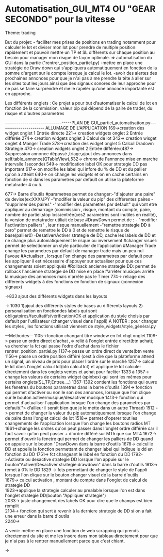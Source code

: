 # Automatisation_GUI_MT4 OU "GEAR SECONDO" pour la vitesse

Theme: trading

But du projet: - faciliter mes prises de positions en trading notamment pour calculer le lot et diviser mon lot pour prendre de multiple position rapidement et 
pouvoir mettre un TP et SL différents sur chaque position au besoin pour manager mon risque de façon optimale. 
=> automatisation du GUI dans la partie ("rentrer_position_partiel.py)
-mettre en place une stratégie de Draw down qui s'appliquera automatiquement en fonction de la somme d'argent sur le compte lorsque je calcul le lot.
-avoir des alertes des prochaines annonces pour que je n'ai pas à me prendre la tête à aller sur les sites tout les jours ainsi que des signaux sonores de 
leur approche pour ne pas se faire surprendre et me le rapeler qu'une annonce importante est en approche.



Les différents onglets :
Ce projet a pour but d'automatiser le calcul de lot en fonction de la commission, valeur pip qui dépend de la paire de trader, du risque et d'autres parametres






----------------------------------PLAN DE GUI_partiel_automatisation.py-----------------------
ALLUMAGE DE L'APPLICATION
169->creation des widget onglet 1 Entrée directe
221-> creation widgets onglet 2 Entrée différée
274-> creation widgets onglet 3 Calcul de lot
342-> creation wisget onglet 4 Manger Trade
378->creation des widget onglet 5 Calcul Dradown Strategie
470-> creation widgets onglet 2 Entrée différée:(487-> Suppression annonce dépassé ,triage,ajout des annonces dans self.table_annonce(QTableView),532-> chrono de l'annonce mise en marche intervalle 1seconde)
549-> modification label OK pour strategie DD pas important
617-> on modifie les label qui infore du % de DD et du pallier qu'on a atteint 
640-> on change les widgets et on en cache certains en fonction de si dans les parametres par default on utilise la plateforme metatrader 4 ou 5.

677-> Barre d'outils
#parametres permet de changer:-"d'ajouter une paire" de devise(ex:XXX/JPY
                              -"modifier la valeur du pip" des différentes paires
                              -"supprimer des paires"
                              -"modifier des parametres par default" qui vont etre appliquer au démarrage (commission , risque, montant du compte, paire, nombre de partiel,stop loss/entrée(ces2 parametres sont inutiles en realité), la version de metatrader utiliait de base
#DrawDown permet  de : - "modifier l'activation palliers" , leur risque manuellement
                      -"remettre strategie DD à zero" permet de remettre le DD à 0 et de remettre le risque de base(pallier0)
                      -Desativer/Activer strategie de DD, cache les labels de DD et ne change plus automatiquement le risque ou inversement
#changer visuel: permet de selectionner un style particulier de l'application
#Manager Trade change les parametres par default de manager trade mais un peu nul j'avoue
#Actualiser , lorsque l'on change des parametres par default pour les appliquer il est 
nécessaire d'appuyer sur actualiser pour que ces changements soient appliqués
#Rollback ancienne strategie DD: permet de rollback l'ancienne strategie de DD mise en place 
#arrêter musique: arrête la musique des annonces mais n'arrête pas le Timer
774-> reliage des différents widgets à des fonctions en fonction de signaux (connexion signaux)

->833 ajout des différents widgets dans les layouts

-> 1030 1)ajout des différents styles de bases au différents layouts 
2) personalisation en fonctiondes labels qui sont obligatoires/facultatifs/vérification/OK et application du style choisis par default par l'utilisateur (changer visuel dans l'appli)
A NOTER : pour changer les styles , les fonctions utilisait viennent de style_widgets/style_général.py

--Methodes--
1105->fonction changant titre window en fct chgt onglet
1109-> passe un ordre direct d'achat ,=> relié à l'onglet entrée direct(btn achat); va chercher la fct qui passe l'odre d'achat dans le fichier 
rentrer_position_partiel.py
1137-> passe un ordre direct de vente(btn vente
1156-> passe un ordre position différé (cest à dire que la plateforme attend un signal, un niveau de prix pour placer l'ordre sur le marché 
1257-> calcul le lot dans l'onglet calcul lot(btn calcul lot) et applique le lot calculer directement dans les onglets ventes et achat pour facliter
1333 à 1357-> change les valeurs de certains widget (spinbox) qui sont les mêmes pour certains onglets(SL,TP,Entree....)
1367-1392 contient les fonctions qui ouvre les fenetres du boutons parametres dans la barre d'outils
1394-> fonction qui permet d'activer ou non le son des annonces, lorsque que l'on clique sur le bouton activermusqiue/desactiver musique
1413-> fonction qui permet d'actualiser l'application lorsque l'on change des parametres par default(''> d'ailleur il serait bien que je le mette dans un autre Thread)
1512 -> permet de changer la valeur du pip automatiquement lorsque l'on change de paire dans l'onglet calcul de lot
1518-> permet d'operer tout les changements de l'application lorsque l'on change les boutons radios MT
1661->change les ordres qu'on peut passer dans l'onglet ordre différée car il faut savoir qu'on peut passer + d'ordre différé sur MT5 que sur MT4
1672-> permet  d'ouvrir la fenetre qui permet de changer les palliers de DD quand on appuie sur le bouton "DrawDown dans la barre d'outils
1678-> calcul le DD et appelle la fonction permettant de changer label qui indique le dd  en fonction du DD
1751-> fct changeant le label en fonction du DD
1792->Activate ou desactive strategie DD lorsque l'on appuie sur le bouton"Activer/Desactiver strategie drawdown" dans la barre d'outils
1813-> remet à 0% le DD
1829 -> fcts permettant de changer le style de l'appli lorsque l'on clique sur le bouton changer visuel de la barre d'outils  
1879-> calcul activation , montant du compte dans l'onglet de calcul de strategie DD  
1923->applique la strategie calculer au prealable lorsque l'on est dans l'onglet strategie DD(bouton "Appliquer strategie")  
2033-> juste changement des labels OK pour dire que le champs est bien remplit  
2104-> fonction qui sert à revenir à la derniere strategie de DD si on a fait une erreur dans la barre d'outils  
2240->







A venir: mettre en place une fonction de web scrapping qui prends directement du site et me les insère dans mon tableau directement pour que je n'ai pas à le rentrer
manuellement parce que c'est chiant.



->



